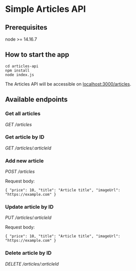 # Simple Articles API

## Prerequisites
node >= 14.16.7

## How to start the app

```
cd articles-api
npm install
node index.js
```

The Articles API will be accessible on [localhost:3000/articles](http://localhost:3000/articles).

## Available endpoints

### Get all articles
*GET /articles*

### Get article by ID
*GET /articles/:articleId*

### Add new article
*POST /articles*

Request body:
```
{ "price": 10, "title": "Article title", "imageUrl": "https://example.com" }
```

### Update article by ID
*PUT /articles/:articleId*

Request body:
```
{ "price": 10, "title": "Article title", "imageUrl": "https://example.com" }
```

### Delete article by ID
*DELETE /articles/:articleId*